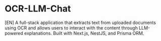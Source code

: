 # OCR-LLM-Chat
[EN] A full-stack application that extracts text from uploaded documents using OCR and allows users to interact with the content through LLM-powered explanations. Built with Next.js, NestJS, and Prisma ORM.
